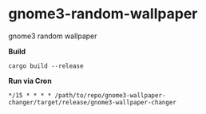 # gnome3-random-wallpaper
gnome3 random wallpaper

**Build**
```shell
cargo build --release
```

**Run via Cron**
```shell
*/15 * * * * /path/to/repo/gnome3-wallpaper-changer/target/release/gnome3-wallpaper-changer
```

